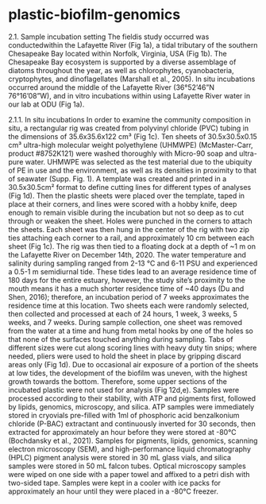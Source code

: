 # plastic-biofilm-genomics
2.1. Sample incubation setting
The fieldis study occurred was conductedwithin the Lafayette River (Fig 1a),  a tidal tributary of the southern Chesapeake Bay located within Norfolk, Virginia, USA (Fig 1b). The Chesapeake Bay ecosystem is supported by a diverse assemblage of diatoms throughout the year, as well as chlorophytes, cyanobacteria, cryptophytes, and dinoflagellates (Marshall et al., 2005). In situ incubations occurred around the middle of the Lafayette River (36°52’46”N 76°16’08”W), and in vitro incubations within using Lafayette River water in our lab at ODU (Fig 1a). 

2.1.1. In situ incubations
In order to examine the community composition in situ, a rectangular rig was created from polyvinyl chloride (PVC) tubing in the dimensions of 35.6x35.6x122 cm³ (Fig 1c). Ten sheets of 30.5x30.5x0.15 cm³ ultra-high molecular weight polyethylene (UHMWPE) (McMaster-Carr, product #8752K121) were washed thoroughly with Micro-90 soap and ultra-pure water. UHMWPE was selected as the test material due to the ubiquity of PE in use and the environment, as well as its densities in proximity to that of seawater (Supp. Fig. 1). A template was created and printed in a 30.5x30.5cm² format to define cutting lines for different types of analyses (Fig 1d). Then the plastic sheets were placed over the template, taped in place at their corners, and lines were scored with a hobby knife, deep enough to remain visible during the incubation but not so deep as to cut through or weaken the sheet. Holes were punched in the corners to attach the sheets. Each sheet was then hung in the center of the rig with two zip ties attaching each corner to a rail, and approximately 10 cm between each sheet (Fig 1c). The rig was then tied to a floating dock at a depth of ~1 m on the Lafayette River on December 14th, 2020. The water temperature and salinity during sampling ranged from 2-13 °C and 6-11 PSU and experienced a 0.5-1 m semidiurnal tide. These tides lead to an average residence time of 180 days for the entire estuary, however, the study site’s proximity to the mouth means it has a much shorter residence time of ~40 days (Du and Shen, 2016); therefore, an incubation period of 7 weeks approximates the residence time at this location.
 Two sheets each were randomly selected, then collected and processed at each of 24 hours, 1 week, 3 weeks, 5 weeks, and 7 weeks. During sample collection, one sheet was removed from the water at a time and hung from metal hooks by one of the holes so that none of the surfaces touched anything during sampling. Tabs of different sizes were cut along scoring lines with heavy duty tin snips; where needed, pliers were used to hold the sheet in place by gripping discard areas only (Fig 1d). Due to occasional air exposure of a portion of the sheets at low tides, the development of the biofilm was uneven, with the highest growth towards the bottom. Therefore, some upper sections of the incubated plastic were not used for analysis (Fig 12d,e). Samples were processed according to their stability, with ATP and pigments first, followed by lipids, genomics, microscopy, and silica. ATP samples were immediately stored in cryovials pre-filled with 1ml of phosphoric acid benzalkonium chloride (P-BAC) extractant and continuously inverted for 30 seconds, then extracted for approximately an hour before they were stored at -80°C (Bochdansky et al., 2021). Samples for pigments, lipids, genomics, scanning electron microscopy (SEM), and high-performance liquid chromatography (HPLC) pigment analysis were stored in 30 mL glass vials, and silica samples were stored in 50 mL falcon tubes. Optical microscopy samples were wiped on one side with a paper towel and affixed to a petri dish with two-sided tape. Samples were kept in a cooler with ice packs for approximately an hour until they were placed in a -80°C freezer. 
